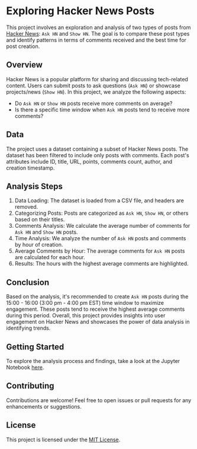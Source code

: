 # Exploring Hacker News Posts

This project involves an exploration and analysis of two types of posts from [Hacker News](https://news.ycombinator.com/): `Ask HN` and `Show HN`. The goal is to compare these post types and identify patterns in terms of comments received and the best time for post creation.

## Overview

Hacker News is a popular platform for sharing and discussing tech-related content. Users can submit posts to ask questions (`Ask HN`) or showcase projects/news (`Show HN`). In this project, we analyze the following aspects:

- Do `Ask HN` or `Show HN` posts receive more comments on average?
- Is there a specific time window when `Ask HN` posts tend to receive more comments?

## Data

The project uses a dataset containing a subset of Hacker News posts. The dataset has been filtered to include only posts with comments. Each post's attributes include ID, title, URL, points, comments count, author, and creation timestamp.

## Analysis Steps

1. Data Loading: The dataset is loaded from a CSV file, and headers are removed.
2. Categorizing Posts: Posts are categorized as `Ask HN`, `Show HN`, or others based on their titles.
3. Comments Analysis: We calculate the average number of comments for `Ask HN` and `Show HN` posts.
4. Time Analysis: We analyze the number of `Ask HN` posts and comments by hour of creation.
5. Average Comments by Hour: The average comments for `Ask HN` posts are calculated for each hour.
6. Results: The hours with the highest average comments are highlighted.

## Conclusion

Based on the analysis, it's recommended to create `Ask HN` posts during the 15:00 - 16:00 (3:00 pm - 4:00 pm EST) time window to maximize engagement. These posts tend to receive the highest average comments during this period. Overall, this project provides insights into user engagement on Hacker News and showcases the power of data analysis in identifying trends.

## Getting Started

To explore the analysis process and findings, take a look at the Jupyter Notebook [here](notebooks/Exploring_Hacker_News_Posts.ipynb).

## Contributing

Contributions are welcome! Feel free to open issues or pull requests for any enhancements or suggestions.

## License

This project is licensed under the [MIT License](LICENSE).